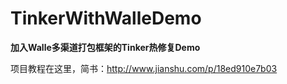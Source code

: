 # TinkerWithWalleDemo

**加入Walle多渠道打包框架的Tinker热修复Demo**

项目教程在这里，简书：http://www.jianshu.com/p/18ed910e7b03
